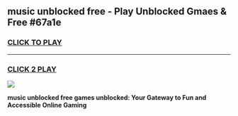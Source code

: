 
## music unblocked free - Play Unblocked Gmaes & Free #67a1e
<h3>
<a href="https://news.freeplayer.one?title=music_unblocked_free&ref=26F">CLICK TO PLAY</a></h3>
<hr>

<h3>
<a href="https://news.freeplayer.one?title=music_unblocked_free&ref=26F">CLICK 2 PLAY</a>
  
</h3>

<a href="https://news.freeplayer.one?title=music_unblocked_free&ref=26F/"><img src="https://clearcache.store/games.png"></a>


**music unblocked free games unblocked: Your Gateway to Fun and Accessible Online Gaming**
